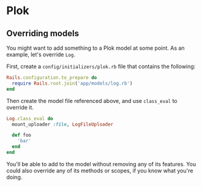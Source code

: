 # Plok

## Overriding models
You might want to add something to a Plok model at some point. As an example, 
let's override `Log`.

First, create a `config/initializers/plok.rb` file that contains the following:

```ruby
Rails.configuration.to_prepare do
  require Rails.root.join('app/models/log.rb')
end
```

Then create the model file referenced above, and use `class_eval` to override
it.
```ruby
Log.class_eval do
  mount_uploader :file, LogFileUploader

  def foo
    'bar'
  end
end
```

You'll be able to add to the model without removing any of its features. You
could also override any of its methods or scopes, if you know what you're doing.
